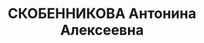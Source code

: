 ---
title: СКОБЕННИКОВА Антонина Алексеевна
description: 'Род. в 1898, г. Ковров. Проживала: г. Муром. Машинист

  Арестована 21.04.1936. Приговор: ВМН. Расстреляна'
---